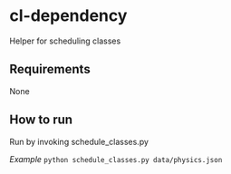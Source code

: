 # cl-dependency

Helper for scheduling classes

## Requirements
None

## How to run
Run by invoking schedule_classes.py

_Example_
```python schedule_classes.py data/physics.json```
